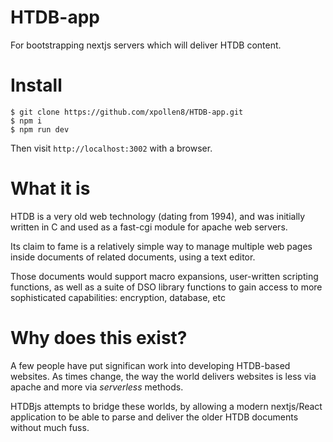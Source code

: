 # HTDB-app

For bootstrapping nextjs servers which will deliver HTDB content.

# Install

```
$ git clone https://github.com/xpollen8/HTDB-app.git
$ npm i
$ npm run dev
```

Then visit `http://localhost:3002` with a browser.

# What it is

HTDB is a very old web technology (dating from 1994), and was initially written in C
and used as a fast-cgi module for apache web servers.

Its claim to fame is a relatively simple way to manage multiple web pages inside
documents of related documents, using a text editor.

Those documents would support macro expansions, user-written scripting functions,
as well as a suite of DSO library functions to gain access to more sophisticated
capabilities: encryption, database, etc

# Why does this exist?

A few people have put significan work into developing HTDB-based websites.
As times change, the way the world delivers websites is less via apache and more
via _serverless_ methods.

HTDBjs attempts to bridge these worlds, by allowing a modern nextjs/React application
to be able to parse and deliver the older HTDB documents without much fuss.

